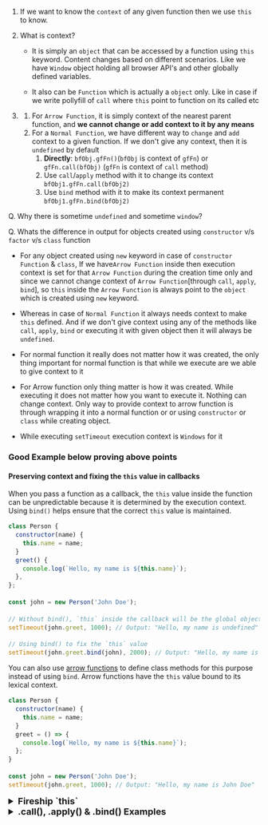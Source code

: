 1. If we want to know the `context` of any given function then we use `this` to know.

2. What is context?
   - It is simply an `object` that can be accessed by a function using `this` keyword.
   Content changes based on different scenarios. Like we have `Window` object
   holding all browser API's and other globally defined variables.

   - It also can be `Function` which is actually a `object` only. Like in case if we write pollyfill of `call` where `this` point to function on its called etc

3. 
   1. For `Arrow Function`, it is simply context of the nearest parent function, and **we cannot
      change or add context to it by any means** 
   2. For a `Normal Function`, we have different way to `change` and `add` context to a given function. If we don't give any context, then it is `undefined` by default
      1. **Directly**: `bfObj.gfFn()`(`bfObj` is context of `gfFn`)  or `gfFn.call(bfObj)` (`gfFn` is context of `call` method)
      2. Use `call`/`apply` method with it to change its context `bfObj1.gfFn.call(bfObj2)`
      3. Use `bind` method with it to make its context permanent `bfObj1.gfFn.bind(bfObj2)`



Q. Why there is sometime `undefined` and sometime `window`?

Q. Whats the difference in output for objects created using `constructor` v/s `factor` v/s `class` function


- For any object created using `new` keyword in case of `constructor Function` & `class`,
If we have`Arrow Function` inside then execution context is set for that `Arrow Function` during the creation time only and
since we cannot change context of `Arrow Function`[through `call`, `apply`, `bind`], so `this` inside the
`Arrow Function` is always point to the `object` which is created using `new` keyword.

- Whereas in case of `Normal Function` it always needs context to make `this` defined. And if we don't
give context using any of the methods like `call`, `apply`, `bind` or executing it with given object
then it will always be `undefined`.


- For normal function it really does not matter how it was created, the only thing important
for normal function is that while we execute are we able to give context to it

- For Arrow function only thing matter is how it was created. While executing it does not
matter how you want to execute it. Nothing can change context. Only way to provide context
to arrow function is through wrapping it into a normal function or or using `constructor` or `class` while creating object.

  
- While executing `setTimeout` execution context is `Windows` for it

### Good Example below proving above points

#### Preserving context and fixing the `this` value in callbacks

When you pass a function as a callback, the `this` value inside the function can be unpredictable because it is determined by the execution context. Using `bind()` helps ensure that the correct `this` value is maintained.

```js
class Person {
  constructor(name) {
    this.name = name;
  }
  greet() {
    console.log(`Hello, my name is ${this.name}`);
  },
};

const john = new Person('John Doe');

// Without bind(), `this` inside the callback will be the global object
setTimeout(john.greet, 1000); // Output: "Hello, my name is undefined"

// Using bind() to fix the `this` value
setTimeout(john.greet.bind(john), 2000); // Output: "Hello, my name is John Doe"
```

You can also use [arrow functions](https://developer.mozilla.org/en-US/docs/Web/JavaScript/Reference/Functions/Arrow_functions) to define class methods for this purpose instead of using `bind`. Arrow functions have the `this` value bound to its lexical context.

```js
class Person {
  constructor(name) {
    this.name = name;
  }
  greet = () => {
    console.log(`Hello, my name is ${this.name}`);
  };
}

const john = new Person('John Doe');
setTimeout(john.greet, 1000); // Output: "Hello, my name is John Doe"
```


<details >
 <summary style="font-size: large; font-weight: bold">Fireship `this`</summary>

![img_00.png](images/img_92.png)

Depends on where it is used

1. If it is used in browser, it will return a window object & if it is used in node, it will return a global object
   ![img_11.png](images/img_100.png)
   ![img_31.png](images/img_101.png)
   In `use strict` mode `this` will be undefined in browser, so always tend to use `Window` or
   `Global` directly
   ![img_9.png](images/img_99.png)
   ![img_41.png](images/img_102.png)

Referred Video: https://www.youtube.com/watch?v=YOlr79NaAtQ


---
</details>



<details >
 <summary style="font-size: large; font-weight: bold">.call(), .apply() & .bind() Examples</summary>

## `call()`

![img.png](images/img_91.png)
![img_1.png](images/img_93.png)
![img_2.png](images/img_94.png)


## `apply()`

![img_3.png](images/img_95.png)

#### Usecase
![img_4.png](images/img_96.png)
Keep `this` as null since it is not required and we are able to pass array for getting max value
which won't be possible without `apply()`
![img_5.png](images/img_97.png)


Useful mnemonic is "**A** for array and **C** for comma" to remember `apply()` and `call()`
## `bind()`
![img_6.png](images/img_98.png)
## TL;DR

`Function.prototype.bind` is a method in JavaScript that allows you to create a new function with a specific `this` value and optional initial arguments. It's primary purpose is to:

- **Binding `this` value to preserve context**: The primary purpose of `bind` is to bind the `this` value of a function to a specific object. When you call `func.bind(thisArg)`, it creates a new function with the same body as `func`, but with `this` permanently bound to `thisArg`.
- **Partial application of arguments**: `bind` also allows you to pre-specify arguments for the new function. Any arguments passed to `bind` after `thisArg` will be prepended to the arguments list when the new function is called.
- **Method borrowing**: `bind` allows you to borrow methods from one object and apply them to another object, even if they were not originally designed to work with that object.

The `bind` method is particularly useful in scenarios where you need to ensure that a function is called with a specific `this` context, such as in event handlers, callbacks, or method borrowing.

https://www.greatfrontend.com/questions/quiz/explain-function-prototype-bind?practice=practice&tab=quiz



Referred Video: https://www.youtube.com/watch?v=rZc7_2YXbP8

---

---
</details>


